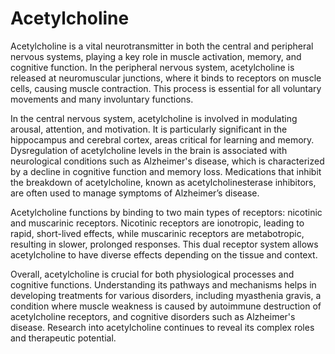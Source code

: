 <!--
source: GPT-4o
sibs: gamma-aminobutyric-acid, dopamine, serotonin, acetylcholine
tags: neurotransmitters
-->

# Acetylcholine

Acetylcholine is a vital neurotransmitter in both the central and peripheral nervous systems, playing a key role in muscle activation, memory, and cognitive function. In the peripheral nervous system, acetylcholine is released at neuromuscular junctions, where it binds to receptors on muscle cells, causing muscle contraction. This process is essential for all voluntary movements and many involuntary functions.

In the central nervous system, acetylcholine is involved in modulating arousal, attention, and motivation. It is particularly significant in the hippocampus and cerebral cortex, areas critical for learning and memory. Dysregulation of acetylcholine levels in the brain is associated with neurological conditions such as Alzheimer's disease, which is characterized by a decline in cognitive function and memory loss. Medications that inhibit the breakdown of acetylcholine, known as acetylcholinesterase inhibitors, are often used to manage symptoms of Alzheimer’s disease.

Acetylcholine functions by binding to two main types of receptors: nicotinic and muscarinic receptors. Nicotinic receptors are ionotropic, leading to rapid, short-lived effects, while muscarinic receptors are metabotropic, resulting in slower, prolonged responses. This dual receptor system allows acetylcholine to have diverse effects depending on the tissue and context.

Overall, acetylcholine is crucial for both physiological processes and cognitive functions. Understanding its pathways and mechanisms helps in developing treatments for various disorders, including myasthenia gravis, a condition where muscle weakness is caused by autoimmune destruction of acetylcholine receptors, and cognitive disorders such as Alzheimer's disease. Research into acetylcholine continues to reveal its complex roles and therapeutic potential.
